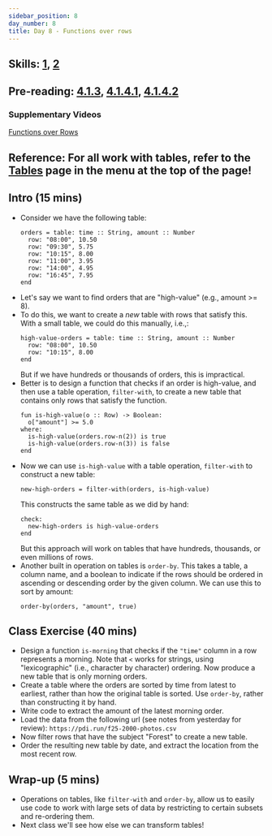 ```yaml
---
sidebar_position: 8
day_number: 8
title: Day 8 - Functions over rows
---
```


## Skills: [1](</skills/#(1)>), [2](</skills/#(2)>)

## Pre-reading: [4.1.3](%7B%7BDCIC_DOMAIN%7D%7D/intro-tabular-data.html#%28part._.Functions_over_.Rows%29), [4.1.4.1](<%7B%7BDCIC_DOMAIN%7D%7D/intro-tabular-data.html#(part._.Finding_.Rows)>), [4.1.4.2](<%7B%7BDCIC_DOMAIN%7D%7D/intro-tabular-data.html#(part._.Ordering_.Rows)>)

### Supplementary Videos

[Functions over Rows](https://northeastern.hosted.panopto.com/Panopto/Pages/Viewer.aspx?id=f51d8cc9-e029-4ab7-8927-b33f010044d2)

## Reference: For all work with tables, refer to the [Tables](/tables) page in the menu at the top of the page!

## Intro (15 mins)

- Consider we have the following table:
  ```pyret
  orders = table: time :: String, amount :: Number
    row: "08:00", 10.50
    row: "09:30", 5.75
    row: "10:15", 8.00
    row: "11:00", 3.95
    row: "14:00", 4.95
    row: "16:45", 7.95
  end
  ```
- Let's say we want to find orders that are "high-value" (e.g., amount >= 8).
- To do this, we want to create a _new_ table with rows that satisfy this. With
  a small table, we could do this manually, i.e.,:
  ```pyret
  high-value-orders = table: time :: String, amount :: Number
    row: "08:00", 10.50
    row: "10:15", 8.00
  end
  ```
  But if we have hundreds or thousands of orders, this is impractical.
- Better is to design a function that checks if an order is high-value, and then
  use a table operation, `filter-with`, to create a new table that contains only
  rows that satisfy the function.
  ```pyret
  fun is-high-value(o :: Row) -> Boolean:
    o["amount"] >= 5.0
  where:
    is-high-value(orders.row-n(2)) is true
    is-high-value(orders.row-n(3)) is false
  end
  ```
- Now we can use `is-high-value` with a table operation, `filter-with` to construct a new table:
  ```pyret
  new-high-orders = filter-with(orders, is-high-value)
  ```
  This constructs the same table as we did by hand:
  ```
  check:
    new-high-orders is high-value-orders
  end
  ```
  But this approach will work on tables that have hundreds, thousands, or even millions of rows.
- Another built in operation on tables is `order-by`. This takes a table, a column name,
  and a boolean to indicate if the rows should be ordered in ascending or descending
  order by the given column. We can use this to sort by amount:
  ```pyret
  order-by(orders, "amount", true)
  ```

## Class Exercise (40 mins)

- Design a function `is-morning` that checks if the `"time"` column in a row
  represents a morning. Note that `<` works for strings, using "lexicographic" (i.e., character by character)
  ordering. Now produce a new table that is only morning orders.
- Create a table where the orders are sorted by time from latest to earliest,
  rather than how the original table is sorted. Use `order-by`, rather than
  constructing it by hand.
- Write code to extract the amount of the latest morning order.
- Load the data from the following url (see notes from yesterday for review):
  `https://pdi.run/f25-2000-photos.csv`
- Now filter rows that have the subject "Forest" to create a new table.
- Order the resulting new table by date, and extract the location from the most recent row.

## Wrap-up (5 mins)

- Operations on tables, like `filter-with` and `order-by`, allow us to easily
  use code to work with large sets of data by restricting to certain subsets and re-ordering them.
- Next class we'll see how else we can transform tables!
